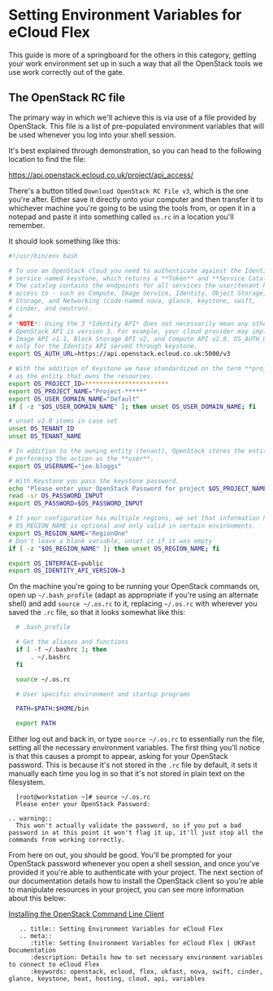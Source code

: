 # Setting Environment Variables for eCloud Flex

This guide is more of a springboard for the others in this category, getting your work environment set up in such a way that all the OpenStack tools we use work correctly out of the gate.

## The OpenStack RC file

The primary way in which we'll achieve this is via use of a file provided by OpenStack. This file is a list of pre-populated environment variables that will be used whenever you log into your shell session.

It's best explained through demonstration, so you can head to the following location to find the file:

<https://api.openstack.ecloud.co.uk/project/api_access/>

There's a button titled `Download OpenStack RC File v3`, which is the one you're after. Either save it directly onto your computer and then transfer it to whichever machine you're going to be using the tools from, or open it in a notepad and paste it into something called `os.rc` in a location you'll remember.

It should look something like this:

```bash
#!/usr/bin/env bash

# To use an OpenStack cloud you need to authenticate against the Identity
# service named keystone, which returns a **Token** and **Service Catalog**.
# The catalog contains the endpoints for all services the user/tenant has
# access to - such as Compute, Image Service, Identity, Object Storage, Block
# Storage, and Networking (code-named nova, glance, keystone, swift,
# cinder, and neutron).
#
# *NOTE*: Using the 3 *Identity API* does not necessarily mean any other
# OpenStack API is version 3. For example, your cloud provider may implement
# Image API v1.1, Block Storage API v2, and Compute API v2.0. OS_AUTH_URL is
# only for the Identity API served through keystone.
export OS_AUTH_URL=https://api.openstack.ecloud.co.uk:5000/v3

# With the addition of Keystone we have standardized on the term **project**
# as the entity that owns the resources.
export OS_PROJECT_ID=***********************
export OS_PROJECT_NAME="Project-*****"
export OS_USER_DOMAIN_NAME="Default"
if [ -z "$OS_USER_DOMAIN_NAME" ]; then unset OS_USER_DOMAIN_NAME; fi

# unset v2.0 items in case set
unset OS_TENANT_ID
unset OS_TENANT_NAME

# In addition to the owning entity (tenant), OpenStack stores the entity
# performing the action as the **user**.
export OS_USERNAME="joe.bloggs"

# With Keystone you pass the keystone password.
echo "Please enter your OpenStack Password for project $OS_PROJECT_NAME as user $OS_USERNAME: "
read -sr OS_PASSWORD_INPUT
export OS_PASSWORD=$OS_PASSWORD_INPUT

# If your configuration has multiple regions, we set that information here.
# OS_REGION_NAME is optional and only valid in certain environments.
export OS_REGION_NAME="RegionOne"
# Don't leave a blank variable, unset it if it was empty
if [ -z "$OS_REGION_NAME" ]; then unset OS_REGION_NAME; fi

export OS_INTERFACE=public
export OS_IDENTITY_API_VERSION=3
```

On the machine you're going to be running your OpenStack commands on, open up `~/.bash_profile` (adapt as appropriate if you're using an alternate shell) and add `source ~/.os.rc` to it, replacing `~/.os.rc` with wherever you saved the `.rc` file, so that it looks somewhat like this:

```bash
  # .bash_profile

  # Get the aliases and functions
  if [ -f ~/.bashrc ]; then
      . ~/.bashrc
  fi

  source ~/.os.rc

  # User specific environment and startup programs

  PATH=$PATH:$HOME/bin

  export PATH
```

Either log out and back in, or type `source ~/.os.rc` to essentially run the file, setting all the necessary environment variables. The first thing you'll notice is that this causes a prompt to appear, asking for your OpenStack password. This is because it's not stored in the `.rc` file by default, it sets it manually each time you log in so that it's not stored in plain text on the filesystem.

```console
  [root@workstation ~]# source ~/.os.rc
  Please enter your OpenStack Password:
```

```eval_rst
.. warning::
  This won't actually validate the password, so if you put a bad password in at this point it won't flag it up, it'll just stop all the commands from working correctly.
```

From here on out, you should be good. You'll be prompted for your OpenStack password whenever you open a shell session, and once you've provided it you're able to authenticate with your project. The next section of our documentation details how to install the OpenStack client so you're able to manipulate resources in your project, you can see more information about this below:

[Installing the OpenStack Command Line Client](/ecloud/flex/general/openstackcli)

```eval_rst
   .. title:: Setting Environment Variables for eCloud Flex
   .. meta::
      :title: Setting Environment Variables for eCloud Flex | UKFast Documentation
      :description: Details how to set necessary environment variables to connect to eCloud Flex
      :keywords: openstack, ecloud, flex, ukfast, nova, swift, cinder, glance, keystone, heat, hosting, cloud, api, variables
```
